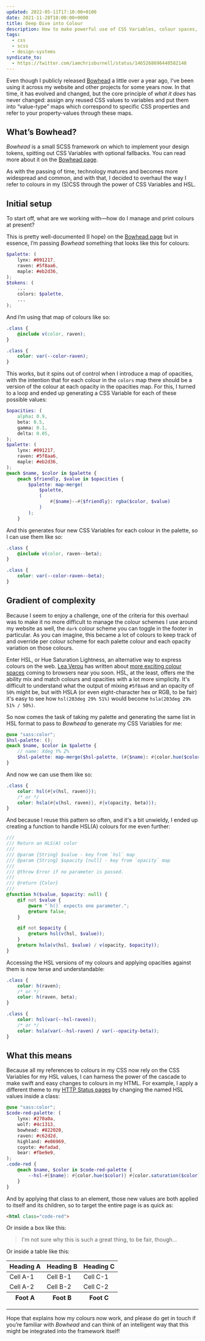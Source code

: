 ```yaml
---
updated: 2022-05-11T17:10:00+0100
date: 2021-11-28T10:00:00+0000
title: Deep Dive into Colour
description: How to make powerful use of CSS Variables, colour spaces, and the cascade using Bowhead.
tags:
  - css
  - scss
  - design-systems
syndicate_to:
  - https://twitter.com/iamchrisburnell/status/1465268696440582148
---
```


Even though I publicly released [Bowhead](/bowhead/) a little over a year ago, I’ve been using it across my website and other projects for some years now. In that time, it has evolved and changed, but the core principle of *what it does* has never changed: assign any reused CSS values to variables and put them into <q>value-type</q> maps which correspond to specific CSS properties and refer to your property-values through these maps.

<div class=" [ box ] [ flow ] ">
    <h2>What’s Bowhead?</h2>
    <p><em>Bowhead</em> is a small SCSS framework on which to implement your design tokens, spitting out CSS Variables with optional fallbacks. You can read more about it on the <a href="/bowhead/">Bowhead page</a>.</p>
</div>

As with the passing of time, technology matures and becomes more widespread and common, and with that, I decided to overhaul the way I refer to colours in my (S)CSS through the power of CSS Variables and HSL.

## Initial setup

To start off, what are we working with—how do I manage and print colours at present?

This is pretty well-documented (I hope) on the [Bowhead page](/bowhead/) but in essence, I’m passing *Bowhead* something that looks like this for colours:

```scss
$palette: (
    lynx: #091217,
    raven: #5f8aa6,
    maple: #eb2d36,
);
$tokens: (
    ...
    colors: $palette,
    ...
);
```

And I’m using that map of colours like so:

```scss
.class {
    @include v(color, raven);
}
```

```css
.class {
    color: var(--color-raven);
}
```

This works, but it spins out of control when I introduce a map of opacities, with the intention that for each colour in the `colors` map there should be a version of the colour at each opacity in the opacities map. For this, I turned to a loop and ended up generating a CSS Variable for each of these possible values:

```scss
$opacities: (
    alpha: 0.9,
    beta: 0.5,
    gamma: 0.1,
    delta: 0.05,
);
$palette: (
    lynx: #091217,
    raven: #5f8aa6,
    maple: #eb2d36,
);
@each $name, $color in $palette {
    @each $friendly, $value in $opacities {
        $palette: map-merge(
            $palette,
            (
                #{$name}--#{$friendly}: rgba($color, $value)
            )
        );
    }
```

And this generates four new CSS Variables for each colour in the palette, so I can use them like so:

```scss
.class {
    @include v(color, raven--beta);
}
```

```css
.class {
    color: var(--color-raven--beta);
}
```

## Gradient of complexity

Because I seem to enjoy a challenge, one of the criteria for this overhaul was to make it no more difficult to manage the colour schemes I use around my website as well, the `dark` colour scheme you can toggle in the footer in particular. As you can imagine, this became a lot of colours to keep track of and override per colour scheme for each palette colour and each opacity variation on those colours.

Enter HSL, or Hue Saturation Lightness, an alternative way to express colours on the web. [Lea Verou](https://lea.verou.me) has written about [more exciting colour spaces](https://lea.verou.me/2020/04/lch-colors-in-css-what-why-and-how/) coming to browsers near you soon. HSL, at the least, offers me the ability mix and match colours and opacities with a lot more simplicity. It's difficult to understand what the output of mixing `#5f8aa6` and an opacity of `50%` might be, but with HSLA (or even eight-character hex or RGB, to be fair) it's easy to see how `hsl(203deg 29% 51%)` would become `hsla(203deg 29% 51% / 50%)`.

So now comes the task of taking my palette and generating the same list in HSL format to pass to *Bowhead* to generate my CSS Variables for me:

```scss
@use "sass:color";
$hsl-palette: ();
@each $name, $color in $palette {
    // name: Xdeg Y% Z%
    $hsl-palette: map-merge($hsl-palette, (#{$name}: #{color.hue($color)} #{color.saturation($color)} #{color.lightness($color)}));
}
```

And now we can use them like so:

```scss
.class {
    color: hsl(#{v(hsl, raven)});
    /* or */
    color: hsla(#{v(hsl, raven)}, #{v(opacity, beta)});
}
```

And because I reuse this pattern so often, and it's a bit unwieldy, I ended up creating a function to handle HSL(A) colours for me even further:

```scss
///
/// Return an HLS(A) color
///
/// @param {String} $value - key from `hsl` map
/// @param {String} $opacity [null] - key from `opacity` map
///
/// @throw Error if no parameter is passed.
///
/// @return {Color}
///
@function h($value, $opacity: null) {
    @if not $value {
        @warn "`h()` expects one parameter.";
        @return false;
    }

    @if not $opacity {
        @return hsl(v(hsl, $value));
    }
    @return hsla(v(hsl, $value) / v(opacity, $opacity));
}
```

Accessing the HSL versions of my colours and applying opacities against them is now terse and understandable:

```scss
.class {
    color: h(raven);
    /* or */
    color: h(raven, beta);
}
```

```css
.class {
    color: hsl(var(--hsl-raven));
    /* or */
    color: hsla(var(--hsl-raven) / var(--opacity-beta));
}
```

## What this means

Because all my references to colours in my CSS now rely on the CSS Variables for my HSL values, I can harness the power of the cascade to make swift and easy changes to colours in my HTML. For example, I apply a different theme to my [HTTP Status pages](https://chrisburnell.com/418.html) by changing the named HSL values inside a class:

```scss
@use "sass:color";
$code-red-palette: (
    lynx: #270a0a,
    wolf: #4c1313,
    bowhead: #822020,
    raven: #c62d2d,
    highland: #e06969,
    coyote: #efadad,
    bear: #fbe9e9,
);
.code-red {
    @each $name, $color in $code-red-palette {
        --hsl-#{$name}: #{color.hue($color)} #{color.saturation($color)} #{color.lightness($color)};
    }
}
```

And by applying that class to an element, those new values are both applied to itself and its children, so to target the entire page is as quick as:

```html
<html class="code-red">
```

Or inside a box like this:

<blockquote class=" [ code-red ] ">
    <p>I'm not sure why this is such a great thing, to be fair, though…</p>
</blockquote>

Or inside a table like this:

<table class=" [ silly ] ">
    <thead>
        <tr>
            <th>Heading A</th>
            <th>Heading B</th>
            <th>Heading C</th>
        </tr>
    </thead>
    <tbody>
        <tr>
            <td>Cell A-1</td>
            <td>Cell B-1</td>
            <td>Cell C-1</td>
        </tr>
        <tr>
            <td>Cell A-2</td>
            <td>Cell B-2</td>
            <td>Cell C-2</td>
        </tr>
    </tbody>
    <tfoot>
        <tr>
            <th>Foot A</th>
            <th>Foot B</th>
            <th>Foot C</th>
        </tr>
    </tfoot>
</table>

--------

Hope that explains how my colours now work, and please do get in touch if you’re familiar with *Bowhead* and can think of an intelligent way that this might be integrated into the framework itself!
